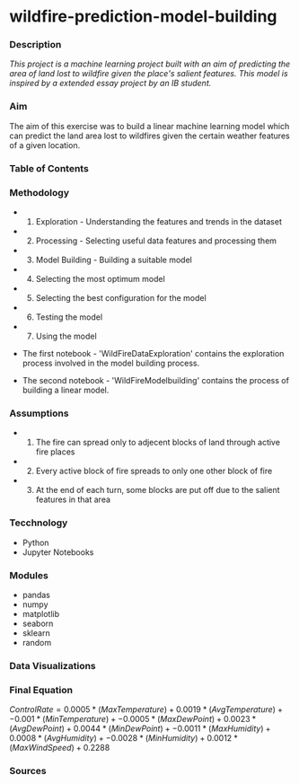 # wildfire-prediction-model-building

### Description
*This project is a machine learning project built with an aim of predicting the area of land lost to wildfire given the place's salient features. This model is inspired by a extended essay project by an IB student.*

### Aim 
The aim of this exercise was to build a linear machine learning model which can predict the land area lost to wildfires given the certain weather features of a given location. 

### Table of Contents 


### Methodology 
* 1) Exploration - Understanding the features and trends in the dataset
* 2) Processing - Selecting useful data features and processing them 
* 3) Model Building - Building a suitable model
* 4) Selecting the most optimum model 
* 5) Selecting the best configuration for the model 
* 6) Testing the model 
* 7) Using the model 

* The first notebook - 'WildFireDataExploration' contains the exploration process involved in the model building process. 
* The second notebook - 'WildFireModelbuilding' contains the process of building a linear model. 


### Assumptions
* 1) The fire can spread only to adjecent blocks of land through active fire places
* 2) Every active block of fire spreads to only one other block of fire
* 3) At the end of each turn, some blocks are put off due to the salient features in that area

### Tecchnology 
* Python 
* Jupyter Notebooks

### Modules 
* pandas
* numpy
* matplotlib
* seaborn
* sklearn 
* random


### Data Visualizations


### Final Equation
$ControlRate = 0.0005*(MaxTemperature) + 0.0019*(AvgTemperature) + -0.001*(MinTemperature) + -0.0005*(MaxDewPoint) + 0.0023*(AvgDewPoint) + 0.0044*(MinDewPoint) + -0.0011*(MaxHumidity) + 0.0008*(AvgHumidity) + -0.0028*(MinHumidity) + 0.0012*(MaxWindSpeed) + 0.2288$

### Sources
